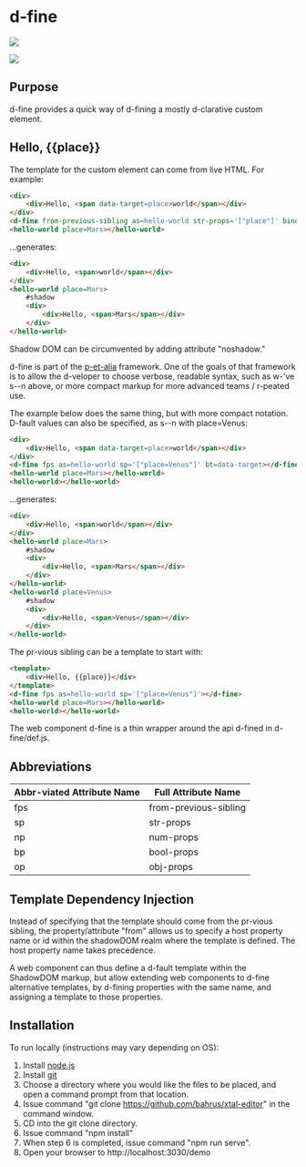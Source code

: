 # d-fine

<a href="https://nodei.co/npm/d-fine/"><img src="https://nodei.co/npm/d-fine.png"></a>

<img src="https://badgen.net/bundlephobia/minzip/d-fine">

## Purpose

d-fine provides a quick way of d-fining a mostly d-clarative custom element.

## Hello, {{place}}

The template for the custom element can come from live HTML.  For example:

```html
<div>
    <div>Hello, <span data-target=place>world</span></div>
</div>
<d-fine from-previous-sibling as=hello-world str-props='["place"]' bind-to=data-target></d-fine>
<hello-world place=Mars></hello-world>
```

...generates:

```html
<div>
    <div>Hello, <span>world</span></div>
</div>
<hello-world place=Mars>
    #shadow
    <div>
        <div>Hello, <span>Mars</span></div>
    </div>
</hello-world>
```

Shadow DOM can be circumvented by adding attribute "noshadow."

d-fine is part of the [p-et-alia](https://github.com/bahrus/p-et-alia) framework.  One of the goals of that framework is to allow the d-veloper to choose verbose, readable syntax, such as w-'ve s--n above, or more compact markup for more advanced teams / r-peated use.

The example below does the same thing, but with more compact notation.  D-fault values can also be specified, as s--n with place=Venus:

```html
<div>
    <div>Hello, <span data-target=place>world</span></div>
</div>
<d-fine fps as=hello-world sp='["place=Venus"]' bt=data-target></d-fine>
<hello-world place=Mars></hello-world>
<hello-world></hello-world>
```


...generates:

```html
<div>
    <div>Hello, <span>world</span></div>
</div>
<hello-world place=Mars>
    #shadow
    <div>
        <div>Hello, <span>Mars</span></div>
    </div>
</hello-world>
<hello-world place=Venus>
    #shadow
    <div>
        <div>Hello, <span>Venus</span></div>
    </div>
</hello-world>
```

The pr-vious sibling can be a template to start with:

```html
<template>
    <div>Hello, {{place}}</div>
</template>
<d-fine fps as=hello-world sp='["place=Venus"]'></d-fine>
<hello-world place=Mars></hello-world>
<hello-world></hello-world>
```

The web component d-fine is a thin wrapper around the api d-fined in d-fine/def.js.

## Abbreviations

<table>
    <thead>
        <tr>
            <th>Abbr-viated Attribute Name</th>
            <th>Full Attribute Name</th>
        </tr>
    </thead>
    <tbody>
    <tr>
        <td>fps</td>
        <td>from-previous-sibling</td>
    </tr>
    <tr>
        <td>sp</td>
        <td>str-props</td>
    </tr>
    <tr>
        <td>np</td>
        <td>num-props</td>
    </tr>
    <tr>
        <td>bp</td>
        <td>bool-props</td>
    </tr>
    <tr>
        <td>op</td>
        <td>obj-props</td>
    </tr>
    </tbody>
</table>

## Template Dependency Injection

Instead of specifying that the template should come from the pr-vious sibling, the property/attribute "from" allows us to specify a host property name or id within the shadowDOM realm where the template is defined.  The host property name takes precedence.

A web component can thus define a d-fault template within the ShadowDOM markup, but allow extending web components to d-fine alternative templates, by d-fining properties with the same name, and assigning a template to those properties.

## Installation

To run locally (instructions may vary depending on OS):

1.  Install [node.js](https://nodejs.org/)
2.  Install [git](https://git-scm.com/book/en/v2/Getting-Started-Installing-Git)
3.  Choose a directory where you would like the files to be placed, and open a command prompt from that location.
4.  Issue command "git clone https://github.com/bahrus/xtal-editor" in the command window.
5.  CD into the git clone directory.
6.  Issue command "npm install"
7.  When step 6 is completed, issue command "npm run serve".
8.  Open your browser to http://localhost:3030/demo




